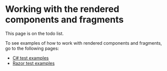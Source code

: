 # Working with the rendered components and fragments

This page is on the todo list.

To see examples of how to work with rendered components and fragments, go to the following pages:

- [C# test examples](https://github.com/egil/razor-components-testing-library/wiki/C%23-test-examples)
- [Razor test examples](https://github.com/egil/razor-components-testing-library/wiki/Razor-test-examples)
